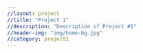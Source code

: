 ```yaml
---
//layout: project
//title: "Project 1"
//description: "Description of Project #1"
//header-img: "img/home-bg.jpg"
//category: project1
---
```

